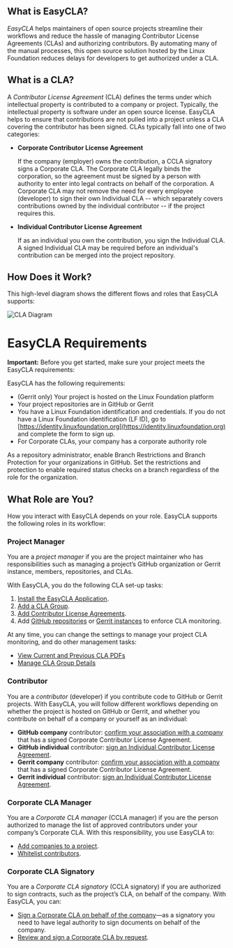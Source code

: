 ## What is EasyCLA?

_EasyCLA_ helps maintainers of open source projects streamline their workflows and reduce the hassle of managing Contributor License Agreements \(CLAs\) and authorizing contributors. By automating many of the manual processes, this open source solution hosted by the Linux Foundation reduces delays for developers to get authorized under a CLA.

## What is a CLA?

A _Contributor License Agreement_ \(CLA\) defines the terms under which intellectual property is contributed to a company or project. Typically, the intellectual property is software under an open source license. EasyCLA helps to ensure that contributions are not pulled into a project unless a CLA covering the contributor has been signed. CLAs typically fall into one of two categories:
* **Corporate Contributor License Agreement**

  If the company \(employer\) owns the contribution, a CCLA signatory signs a Corporate CLA. The Corporate CLA legally binds the corporation, so the agreement must be signed by a person with authority to enter into legal contracts on behalf of the corporation. A Corporate CLA may not remove the need for every employee \(developer\) to sign their own Individual CLA -- which separately covers contributions owned by the individual contributor -- if the project requires this.

* **Individual Contributor License Agreement**

  If as an individual you own the contribution, you sign the Individual CLA. A signed Individual CLA may be required before an individual's contribution can be merged into the project repository.

## How Does it Work?

This high-level diagram shows the different flows and roles that EasyCLA supports:

![CLA Diagram](../.gitbook/assets/cla_diagram_v8.png)

# EasyCLA Requirements

**Important:** Before you get started, make sure your project meets the EasyCLA requirements:

EasyCLA has the following requirements:

* \(Gerrit only\) Your project is hosted on the Linux Foundation platform
* Your project repositories are in GitHub or Gerrit
* You have a Linux Foundation identification and credentials. If you do not have a Linux Foundation identification \(LF ID\), go to [https://identity.linuxfoundation.org](https://identity.linuxfoundation.org) and complete the form to sign up.
* For Corporate CLAs, your company has a corporate authority role

As a repository administrator, enable Branch Restrictions and Branch Protection for your organizations in GitHub. Set the restrictions and protection to enable required status checks on a branch regardless of the role for the organization.

## What Role are You?

How you interact with EasyCLA depends on your role. EasyCLA supports the following roles in its workflow:

### Project Manager

You are a _project manager_ if you are the project maintainer who has responsibilities such as managing a project’s GitHub organization or Gerrit instance, members, repositories, and CLAs.

With EasyCLA, you do the following CLA set-up tasks:

1. [Install the EasyCLA Application](install-the-easycla-application.md).
2. [Add a CLA Group](add-a-cla-group.md).
3. [Add Contributor License Agreements](https://github.com/communitybridge/easycla/tree/9d90365534e45b86032affe9fbdcaab3f4cd16a2/docs/add-contributor-license-agreements/README.md).
4. Add [GitHub repositories](add-github-repositories-to-cla-monitoring-or-remove-them-from-cla-monitoring.md) or [Gerrit instances](add-gerrit-instances-to-cla-monitoring-or-delete-them-from-cla-monitoring.md) to enforce CLA monitoring.

At any time, you can change the settings to manage your project CLA monitoring, and do other management tasks:

* [View Current and Previous CLA PDFs](view-current-and-previous-cla-pdfs.md)
* [Manage CLA Group Details](manage-cla-group-details.md)

### Contributor

You are a _contributor_ \(developer\) if you contribute code to GitHub or Gerrit projects. With EasyCLA, you will follow different workflows depending on whether the project is hosted on GitHub or Gerrit, and whether you contribute on behalf of a company or yourself as an individual:

* **GitHub company** contributor: [confirm your association with a company](contribute-to-a-github-company-project.md) that has a signed Corporate Contributor License Agreement.
* **GitHub individual** contributor: [sign an Individual Contributor License Agreement](sign-a-cla-as-an-individual-contributor-to-github.md).
* **Gerrit company** contributor: [confirm your association with a company](contribute-to-a-gerrit-project.md) that has a signed Corporate Contributor License Agreement.
* **Gerrit individual** contributor: [sign an Individual Contributor License Agreement](contribute-to-a-gerrit-project.md).

### Corporate CLA Manager

You are a _Corporate CLA manager_ \(CCLA manager\) if you are the person authorized to manage the list of approved contributors under your company’s Corporate CLA. With this responsibility, you use EasyCLA to:

* [Add companies to a project](add-a-company-to-a-project.md).
* [Whitelist contributors](whitelist-contributors.md).

### Corporate CLA Signatory

You are a _Corporate CLA signatory_ \(CCLA signatory\) if you are authorized to sign contracts, such as the project’s CLA, on behalf of the company. With EasyCLA, you can:

* [Sign a Corporate CLA on behalf of the company](sign-a-corporate-cla-on-behalf-of-the-company.md)—as a signatory you need to have legal authority to sign documents on behalf of the company.
* [Review and sign a Corporate CLA by request](review-and-sign-a-corporate-cla-by-request.md).

